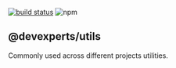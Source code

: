 [![build status](https://img.shields.io/travis/devex-web-frontend/dx-platform/master.svg?style=flat-square)](https://travis-ci.org/devex-web-frontend/dx-platform) ![npm](https://img.shields.io/npm/v/@devexperts/utils.svg?style=flat-square) 
## @devexperts/utils
Commonly used across different projects utilities.
